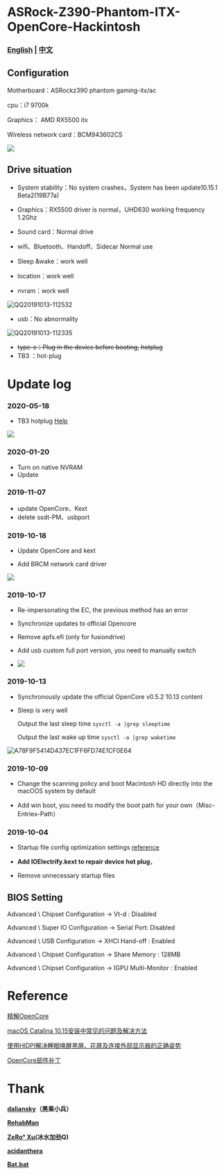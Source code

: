 # ASRock-Z390-Phantom-ITX-OpenCore-Hackintosh

### [English](README.md) | [中文](README-zh.md)

## Configuration

Motherboard：ASRockz390 phantom gaming-itx/ac

cpu：i7 9700k

Graphics： AMD RX5500 itx

Wireless network card：BCM943602CS

![](http://github.fangf.cc/mweb/15934410276957.jpg)


## Drive situation

* System stability：No system crashes，System has been update10.15.1 Beta2(19B77a)

* Graphics：RX5500 driver is normal，UHD630 working frequency 1.2Ghz
* Sound card：Normal drive
* wifi、Bluetooth、Handoff、Sidecar Normal use
* Sleep &wake：work well
* location：work well
* nvram：work well

      
![QQ20191013-112532](http://github.fangf.cc/mweb/QQ20191013-112532.png)
* usb：No abnormality

![QQ20191013-112335](http://github.fangf.cc/mweb/QQ20191013-112335.png)

* ~~type-c：Plug in the device before booting, hotplug~~
* TB3 ：hot-plug





# Update log


### 2020-05-18

* TB3 hotplug [Help](https://fangf.cc/2020/05/19/TB3/)

![](http://github.fangf.cc/mweb/15898151330755.jpg)

### 2020-01-20

* Turn on native NVRAM
* Update

### 2019-11-07

* update OpenCore、Kext
* delete ssdt-PM、usbport

### 2019-10-18

* Update OpenCore and kext

* Add BRCM network card driver

![](http://github.fangf.cc/mweb/15717383021286.png)

### 2019-10-17

* Re-impersonating the EC, the previous method has an error

* Synchronize updates to official Opencore

* Remove apfs.efi (only for fusiondrive)

* Add usb custom full port version, you need to manually switch

* ![](http://github.fangf.cc/mweb/15712818344299.jpg)


### 2019-10-13

* Synchronously update the official OpenCore v0.5.2 10.13 content

* Sleep is very well

   Output the last sleep time     `sysctl -a |grep sleeptime`
    
   Output the last wake up time  `sysctl -a |grep waketime`

![A78F9F5414D437EC1FF6FD74E1CF0E64](http://github.fangf.cc/mweb/A78F9F5414D437EC1FF6FD74E1CF0E64.jpg)


### 2019-10-09

* Change the scanning policy and boot Macintosh HD directly into the macOOS system by default

* Add win boot, you need to modify the boot path for your own（Misc-Entries-Path）

### 2019-10-04
* Startup file config optimization settings [reference](https://insanelymacdiscord.github.io/Getting-Started-With-OpenCore/)

* **Add IOElectrify.kext to repair device hot plug**，
* Remove unnecessary startup files




## BIOS Setting

Advanced \ Chipset Configuration → Vt-d : Disabled

Advanced \ Super IO Configuration → Serial Port: Disabled

Advanced \ USB Configuration → XHCI Hand-off : Enabled

Advanced \ Chipset Configuration → Share Memory : 128MB

Advanced \ Chipset Configuration → IGPU Multi-Monitor : Enabled


# Reference
[精解OpenCore](https://blog.daliansky.net/OpenCore-BootLoader.html)

[macOS Catalina 10.15安装中常见的问题及解决方法](https://blog.daliansky.net/Common-problems-and-solutions-in-macOS-Catalina-10.15-installation.html)

[使用HIDPI解决睡眠唤醒黑屏、花屏及连接外部显示器的正确姿势](https://blog.daliansky.net/Use-HIDPI-to-solve-sleep-wake-up-black-screen,-Huaping-and-connect-the-external-monitor-the-correct-posture.html)

[OpenCore部件补丁](https://github.com/daliansky/OC-little)


# Thank
**[daliansky](https://github.com/daliansky)（黑果小兵）**

**[RehabMan](https://bitbucket.org/RehabMan/)**

**[ZeRo° Xu](https://github.com/xzhih)(冰水加劲Q)**

**[acidanthera](https://github.com/acidanthera/OpenCorePkg)**

**[Bat.bat](https://github.com/williambj1)**
